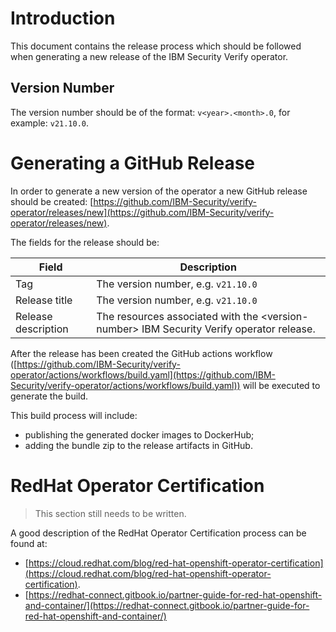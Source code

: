 # Introduction

This document contains the release process which should be followed when generating a new release of the IBM Security Verify operator.

## Version Number

The version number should be of the format: `v<year>.<month>.0`, for example: `v21.10.0`.


# Generating a GitHub Release

In order to generate a new version of the operator a new GitHub release should be created: [https://github.com/IBM-Security/verify-operator/releases/new](https://github.com/IBM-Security/verify-operator/releases/new). 

The fields for the release should be:

|Field|Description
|-----|----------- 
|Tag | The version number, e.g. `v21.10.0`
|Release title | The version number, e.g. `v21.10.0`
|Release description | The resources associated with the \<version\-number> IBM Security Verify operator release.

After the release has been created the GitHub actions workflow ([https://github.com/IBM-Security/verify-operator/actions/workflows/build.yaml](https://github.com/IBM-Security/verify-operator/actions/workflows/build.yaml)) will be executed to generate the build.  

This build process will include:

* publishing the generated docker images to DockerHub;
* adding the bundle zip to the release artifacts in GitHub.

# RedHat Operator Certification

> This section still needs to be written.

A good description of the RedHat Operator Certification process can be found at:

* [https://cloud.redhat.com/blog/red-hat-openshift-operator-certification](https://cloud.redhat.com/blog/red-hat-openshift-operator-certification).
* [https://redhat-connect.gitbook.io/partner-guide-for-red-hat-openshift-and-container/](https://redhat-connect.gitbook.io/partner-guide-for-red-hat-openshift-and-container/)

